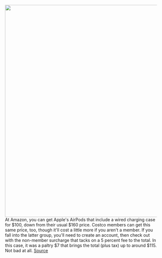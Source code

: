 <img src='https://cdn.vox-cdn.com/thumbor/3At2xqnQCafFZpdCHZolT4IbILM=/0x0:2040x1360/1200x800/filters:focal(866x574:1192x900)/cdn.vox-cdn.com/uploads/chorus_image/image/67736311/akrales_190327_3315_0037.5.jpg' width='700px' /><br/>
At Amazon, you can get Apple's AirPods that include a wired charging case for $100, down from their usual $160 price. Costco members can get this same price, too, though it'll cost a little more if you aren't a member. If you fall into the latter group, you'll need to create an account, then check out with the non-member surcharge that tacks on a 5 percent fee to the total. In this case, it was a paltry $7 that brings the total (plus tax) up to around $115. Not bad at all.
<a href='https://www.theverge.com/good-deals/2020/11/4/21549062/oneplus-7t-unlocked-tmobile-mint-cricket-google-fi-airpods-bose-headphones'> Source <a/>
